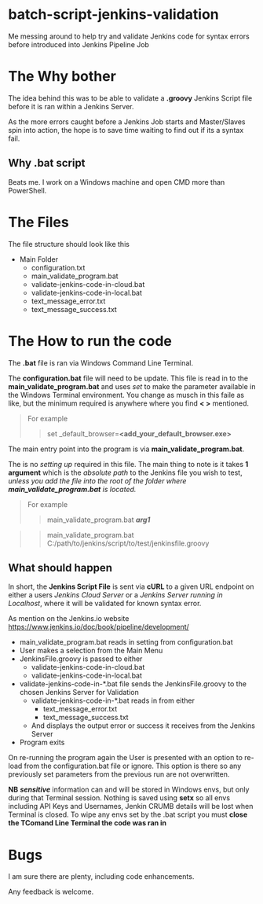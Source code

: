 # batch-script-jenkins-validation
Me messing around to help try and validate Jenkins code for syntax errors before introduced into Jenkins Pipeline Job 

# The Why bother
The idea behind this was to be able to validate a **.groovy** Jenkins Script
file before it is ran within a Jenkins Server.


As the more errors caught before a Jenkins Job starts and Master/Slaves spin into action, the hope is to save time waiting to find out if its a syntax fail.
## Why .bat script
Beats me. I work on a Windows machine and open CMD more than PowerShell.
# The Files
The file structure should look like this

- Main Folder
  - configuration.txt
  - main_validate_program.bat
  - validate-jenkins-code-in-cloud.bat
  - validate-jenkins-code-in-local.bat
  - text_message_error.txt
  - text_message_success.txt

# The How to run the code
The **.bat** file is ran via Windows Command Line Terminal.


The **configuration.bat** file will need to be update. This file is read in to the **main_validate_program.bat** and uses *set* to make the parameter available in the Windows Terminal environment. You change as musch in this faile as like, but the minimum required is anywhere where you find **< >** mentioned.
>For example
>>set _default_browser=**<add_your_default_browser.exe>**

The main entry point into the program is via **main_validate_program.bat**.

The is no *setting up* required in this file.
The main thing to note is it takes **1 argument** which is the *absolute path* to the Jenkins file you wish to test, *unless you add the file into the root of the folder where **main_validate_program.bat** is located.*
> For example
>> main_validate_program.bat ***arg1***

>> main_validate_program.bat C:/path/to/jenkins/script/to/test/jenkinsfile.groovy

## What should happen

In short, the **Jenkins Script File** is sent via **cURL** to a given URL endpoint on either a users *Jenkins Cloud Server* or a *Jenkins Server running in Localhost*, where it will be validated for known syntax error.

As mention on the Jenkins.io website https://www.jenkins.io/doc/book/pipeline/development/ 

- main_validate_program.bat reads in setting from configuration.bat
- User makes a selection from the Main Menu
- JenkinsFile.groovy is passed to either
  - validate-jenkins-code-in-cloud.bat
  - validate-jenkins-code-in-local.bat
- validate-jenkins-code-in-*.bat file sends the JenkinsFile.groovy to the chosen Jenkins Server for Validation
    - validate-jenkins-code-in-*.bat reads in from either
      - text_message_error.txt
      - text_message_success.txt
    - And displays the output error or success it receives from the Jenkins Server
- Program exits


On re-running the program again the User is presented with an option to re-load from the configuration.bat file or ignore. This option is there so any previously set parameters from the previous run are not overwritten.

**NB** ***sensitive*** information can and will be stored in Windows envs, but only during that Terminal session. Nothing is saved using **setx** so all envs including API Keys and Usernames, Jenkin CRUMB details will be lost when Terminal is closed. To wipe any envs set by the .bat script you must **close the TComand Line Terminal the code was ran in**



# Bugs
I am sure there are plenty, including code enhancements.

Any feedback is welcome.
